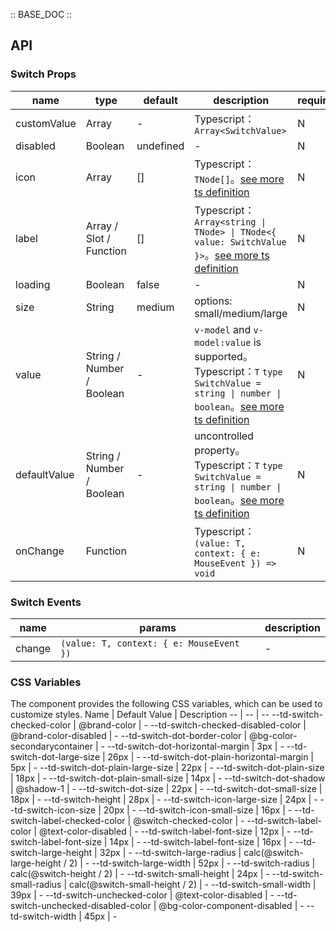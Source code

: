 :: BASE_DOC ::

## API

### Switch Props

name | type | default | description | required
-- | -- | -- | -- | --
customValue | Array | - | Typescript：`Array<SwitchValue>` | N
disabled | Boolean | undefined | \- | N
icon | Array | [] | Typescript：`TNode[]`。[see more ts definition](https://github.com/Tencent/tdesign-mobile-vue/blob/develop/src/common.ts) | N
label | Array / Slot / Function | [] | Typescript：`Array<string \| TNode> \| TNode<{ value: SwitchValue }>`。[see more ts definition](https://github.com/Tencent/tdesign-mobile-vue/blob/develop/src/common.ts) | N
loading | Boolean | false | \- | N
size | String | medium | options: small/medium/large | N
value | String / Number / Boolean | - | `v-model` and `v-model:value` is supported。Typescript：`T` `type SwitchValue = string \| number \| boolean`。[see more ts definition](https://github.com/Tencent/tdesign-mobile-vue/tree/develop/src/switch/type.ts) | N
defaultValue | String / Number / Boolean | - | uncontrolled property。Typescript：`T` `type SwitchValue = string \| number \| boolean`。[see more ts definition](https://github.com/Tencent/tdesign-mobile-vue/tree/develop/src/switch/type.ts) | N
onChange | Function |  | Typescript：`(value: T, context: { e: MouseEvent }) => void`<br/> | N

### Switch Events

name | params | description
-- | -- | --
change | `(value: T, context: { e: MouseEvent })` | \-

### CSS Variables

The component provides the following CSS variables, which can be used to customize styles.
Name | Default Value | Description 
-- | -- | --
--td-switch-checked-color | @brand-color | - 
--td-switch-checked-disabled-color | @brand-color-disabled | - 
--td-switch-dot-border-color | @bg-color-secondarycontainer | - 
--td-switch-dot-horizontal-margin | 3px | - 
--td-switch-dot-large-size | 26px | - 
--td-switch-dot-plain-horizontal-margin | 5px | - 
--td-switch-dot-plain-large-size | 22px | - 
--td-switch-dot-plain-size | 18px | - 
--td-switch-dot-plain-small-size | 14px | - 
--td-switch-dot-shadow | @shadow-1 | - 
--td-switch-dot-size | 22px | - 
--td-switch-dot-small-size | 18px | - 
--td-switch-height | 28px | - 
--td-switch-icon-large-size | 24px | - 
--td-switch-icon-size | 20px | - 
--td-switch-icon-small-size | 16px | - 
--td-switch-label-checked-color | @switch-checked-color | - 
--td-switch-label-color | @text-color-disabled | - 
--td-switch-label-font-size | 12px | - 
--td-switch-label-font-size | 14px | - 
--td-switch-label-font-size | 16px | - 
--td-switch-large-height | 32px | - 
--td-switch-large-radius | calc(@switch-large-height / 2) | - 
--td-switch-large-width | 52px | - 
--td-switch-radius | calc(@switch-height / 2) | - 
--td-switch-small-height | 24px | - 
--td-switch-small-radius | calc(@switch-small-height / 2) | - 
--td-switch-small-width | 39px | - 
--td-switch-unchecked-color | @text-color-disabled | - 
--td-switch-unchecked-disabled-color | @bg-color-component-disabled | - 
--td-switch-width | 45px | - 
